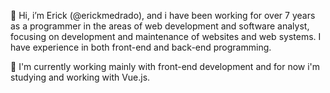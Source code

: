 👋 Hi, i’m Erick (@erickmedrado), and i have been working for over 7 years as a programmer in the areas of web development and software analyst, focusing on development and maintenance of websites and web systems. I have experience in both front-end and back-end programming.

👀 I'm currently working mainly with front-end development and  for now i'm studying and working with Vue.js.

<!---
erickmedrado/erickmedrado is a ✨ special ✨ repository because its `README.md` (this file) appears on your GitHub profile.
You can click the Preview link to take a look at your changes.
--->
